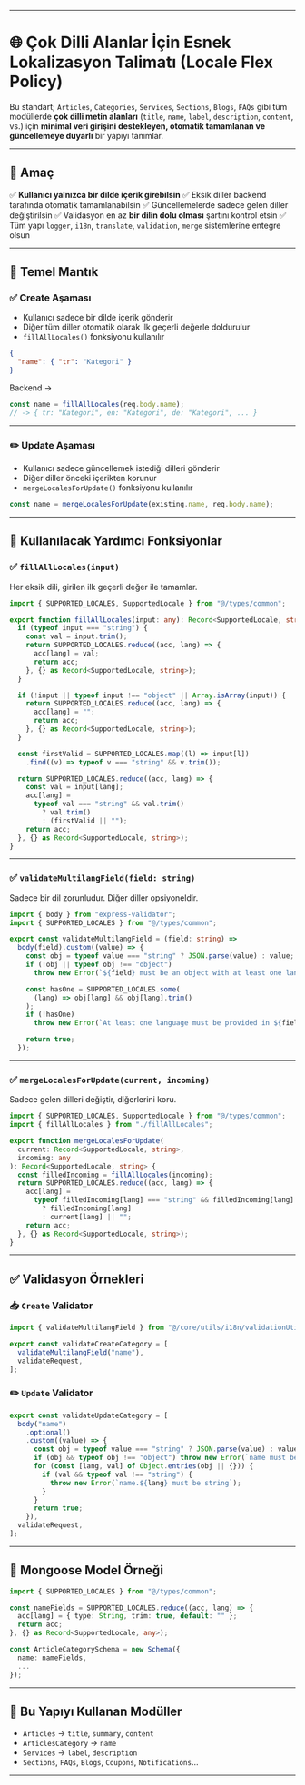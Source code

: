 
---

# 🌐 Çok Dilli Alanlar İçin **Esnek Lokalizasyon Talimatı** (Locale Flex Policy)

Bu standart; `Articles`, `Categories`, `Services`, `Sections`, `Blogs`, `FAQs` gibi tüm modüllerde **çok dilli metin alanları** (`title`, `name`, `label`, `description`, `content`, vs.) için **minimal veri girişini destekleyen, otomatik tamamlanan ve güncellemeye duyarlı** bir yapıyı tanımlar.

---

## 🎯 Amaç

✅ **Kullanıcı yalnızca bir dilde içerik girebilsin**
✅ Eksik diller backend tarafında otomatik tamamlanabilsin
✅ Güncellemelerde sadece gelen diller değiştirilsin
✅ Validasyon en az **bir dilin dolu olması** şartını kontrol etsin
✅ Tüm yapı `logger`, `i18n`, `translate`, `validation`, `merge` sistemlerine entegre olsun

---

## 🧠 Temel Mantık

### ✅ Create Aşaması

* Kullanıcı sadece bir dilde içerik gönderir
* Diğer tüm diller otomatik olarak ilk geçerli değerle doldurulur
* `fillAllLocales()` fonksiyonu kullanılır

```json
{
  "name": { "tr": "Kategori" }
}
```

Backend →

```ts
const name = fillAllLocales(req.body.name);
// -> { tr: "Kategori", en: "Kategori", de: "Kategori", ... }
```

---

### ✏️ Update Aşaması

* Kullanıcı sadece güncellemek istediği dilleri gönderir
* Diğer diller önceki içerikten korunur
* `mergeLocalesForUpdate()` fonksiyonu kullanılır

```ts
const name = mergeLocalesForUpdate(existing.name, req.body.name);
```

---

## 🧱 Kullanılacak Yardımcı Fonksiyonlar

### ✅ `fillAllLocales(input)`

Her eksik dili, girilen ilk geçerli değer ile tamamlar.

```ts
import { SUPPORTED_LOCALES, SupportedLocale } from "@/types/common";

export function fillAllLocales(input: any): Record<SupportedLocale, string> {
  if (typeof input === "string") {
    const val = input.trim();
    return SUPPORTED_LOCALES.reduce((acc, lang) => {
      acc[lang] = val;
      return acc;
    }, {} as Record<SupportedLocale, string>);
  }

  if (!input || typeof input !== "object" || Array.isArray(input)) {
    return SUPPORTED_LOCALES.reduce((acc, lang) => {
      acc[lang] = "";
      return acc;
    }, {} as Record<SupportedLocale, string>);
  }

  const firstValid = SUPPORTED_LOCALES.map((l) => input[l])
    .find((v) => typeof v === "string" && v.trim());

  return SUPPORTED_LOCALES.reduce((acc, lang) => {
    const val = input[lang];
    acc[lang] =
      typeof val === "string" && val.trim()
        ? val.trim()
        : (firstValid || "");
    return acc;
  }, {} as Record<SupportedLocale, string>);
}
```

---

### ✅ `validateMultilangField(field: string)`

Sadece bir dil zorunludur. Diğer diller opsiyoneldir.

```ts
import { body } from "express-validator";
import { SUPPORTED_LOCALES } from "@/types/common";

export const validateMultilangField = (field: string) =>
  body(field).custom((value) => {
    const obj = typeof value === "string" ? JSON.parse(value) : value;
    if (!obj || typeof obj !== "object")
      throw new Error(`${field} must be an object with at least one language.`);

    const hasOne = SUPPORTED_LOCALES.some(
      (lang) => obj[lang] && obj[lang].trim()
    );
    if (!hasOne)
      throw new Error(`At least one language must be provided in ${field}.`);

    return true;
  });
```

---

### ✅ `mergeLocalesForUpdate(current, incoming)`

Sadece gelen dilleri değiştir, diğerlerini koru.

```ts
import { SUPPORTED_LOCALES, SupportedLocale } from "@/types/common";
import { fillAllLocales } from "./fillAllLocales";

export function mergeLocalesForUpdate(
  current: Record<SupportedLocale, string>,
  incoming: any
): Record<SupportedLocale, string> {
  const filledIncoming = fillAllLocales(incoming);
  return SUPPORTED_LOCALES.reduce((acc, lang) => {
    acc[lang] =
      typeof filledIncoming[lang] === "string" && filledIncoming[lang].trim()
        ? filledIncoming[lang]
        : current[lang] || "";
    return acc;
  }, {} as Record<SupportedLocale, string>);
}
```

---

## ✅ Validasyon Örnekleri

### 📥 `Create` Validator

```ts
import { validateMultilangField } from "@/core/utils/i18n/validationUtils";

export const validateCreateCategory = [
  validateMultilangField("name"),
  validateRequest,
];
```

### ✏️ `Update` Validator

```ts
export const validateUpdateCategory = [
  body("name")
    .optional()
    .custom((value) => {
      const obj = typeof value === "string" ? JSON.parse(value) : value;
      if (obj && typeof obj !== "object") throw new Error(`name must be object`);
      for (const [lang, val] of Object.entries(obj || {})) {
        if (val && typeof val !== "string") {
          throw new Error(`name.${lang} must be string`);
        }
      }
      return true;
    }),
  validateRequest,
];
```

---

## 🧱 Mongoose Model Örneği

```ts
import { SUPPORTED_LOCALES } from "@/types/common";

const nameFields = SUPPORTED_LOCALES.reduce((acc, lang) => {
  acc[lang] = { type: String, trim: true, default: "" };
  return acc;
}, {} as Record<SupportedLocale, any>);

const ArticleCategorySchema = new Schema({
  name: nameFields,
  ...
});
```

---

## 🎁 Bu Yapıyı Kullanan Modüller

* `Articles` → `title`, `summary`, `content`
* `ArticlesCategory` → `name`
* `Services` → `label`, `description`
* `Sections`, `FAQs`, `Blogs`, `Coupons`, `Notifications`…

---